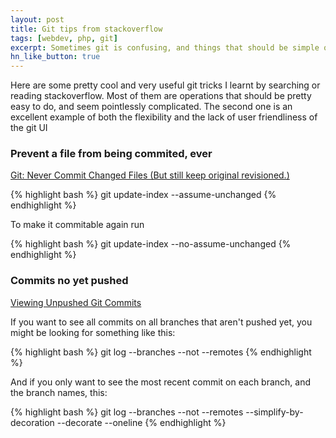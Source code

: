 ```yaml
---
layout: post
title: Git tips from stackoverflow
tags: [webdev, php, git]
excerpt: Sometimes git is confusing, and things that should be simple quickly look like magic incantations. Here are two such cases.
hn_like_button: true
---
```


Here are some pretty cool and very useful git tricks I learnt  by searching or reading stackoverflow.
Most of them are operations that should be pretty easy to do, and seem pointlessly complicated. The second one is an excellent example of both the flexibility and the lack of user friendliness of the git UI

### Prevent a file from being commited, ever

[Git: Never Commit Changed Files (But still keep original revisioned.)](http://stackoverflow.com/a/8485503/210824)

{% highlight bash %}
    git update-index --assume-unchanged <file>
{% endhighlight %}

To make it commitable again run

{% highlight bash %}
    git update-index --no-assume-unchanged <file>
{% endhighlight %}

### Commits no yet pushed

[Viewing Unpushed Git Commits](http://stackoverflow.com/a/3338774/210824)

If you want to see all commits on all branches that aren't pushed yet, you might be looking for something like this:

{% highlight bash %}
    git log --branches --not --remotes
{% endhighlight %}

And if you only want to see the most recent commit on each branch, and the branch names, this:

{% highlight bash %}
    git log --branches --not --remotes --simplify-by-decoration --decorate --oneline
{% endhighlight %}